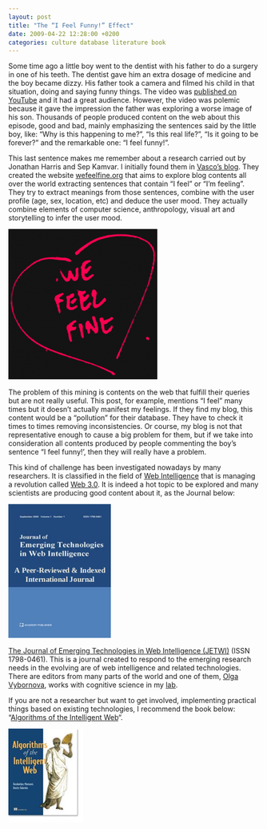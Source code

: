 ```yaml
---
layout: post
title: "The “I Feel Funny!” Effect"
date: 2009-04-22 12:28:00 +0200
categories: culture database literature book
---
```


Some time ago a little boy went to the dentist with his father to do a surgery in one of his teeth. The dentist gave him an extra dosage of medicine and the boy became dizzy. His father took a camera and filmed his child in that situation, doing and saying funny things. The video was [published on YouTube](http://www.youtube.com/watch?v=txqiwrbYGrs) and it had a great audience. However, the video was polemic because it gave the impression the father was exploring a worse image of his son. Thousands of people produced content on the web about this episode, good and bad, mainly emphasizing the sentences said by the little boy, like: “Why is this happening to me?”, “Is this real life?”, “Is it going to be forever?” and the remarkable one: “I feel funny!”.

This last sentence makes me remember about a research carried out by Jonathan Harris and Sep Kamvar. I initially found them in <a href="http://vfurtado.blogspot.com/2009/03/i-feel-good.html">Vasco’s blog</a>. They created the website <a href="http://www.wefeelfine.org/">wefeelfine.org</a> that aims to explore blog contents all over the world extracting sentences that contain “I feel” or “I’m feeling”. They try to extract meanings from those sentences, combine with the user profile (age, sex, location, etc) and deduce the user mood. They actually combine elements of computer science, anthropology, visual art and storytelling to infer the user mood.

![heart-298x300.png](/images/posts/heart-298x300.png)

The problem of this mining is contents on the web that fulfill their queries but are not really useful. This post, for example, mentions “I feel” many times but it doesn’t actually manifest my feelings. If they find my blog, this content would be a “pollution” for their database. They have to check it times to times removing inconsistencies. Or course, my blog is not that representative enough to cause a big problem for them, but if we take into consideration all contents produced by people commenting the boy’s sentence “I feel funny!’, then they will really have a problem.

This kind of challenge has been investigated nowadays by many researchers. It is classified in the field of <a href="http://en.wikipedia.org/wiki/Web_intelligence">Web Intelligence</a> that is managing a revolution called <a href="http://computer.howstuffworks.com/web-30.htm">Web 3.0</a>. It is indeed a hot topic to be explored and many scientists are producing good content about it, as the Journal below:

![journal.png](/images/posts/journal.png)

<a href="http://www.academypublisher.com/jetwi/index.html">The Journal of Emerging Technologies in Web Intelligence (JETWI)</a> (ISSN  1798-0461). This is a journal created to respond to the emerging research needs in the evolving are of web intelligence and related technologies. There are editors from many parts of the world and one of them, <a href="http://www.tele.ucl.ac.be/view-people.php?id=178">Olga Vybornova</a>, works with cognitive science in my <a href="http://www.tele.ucl.ac.be/">lab</a>.

If you are not a researcher but want to get involved, implementing practical things based on existing technologies, I recommend the book below: “[Algorithms of the Intelligent Web](http://www.manning.com/marmanis/)“.

![marmanis_cover150.jpg](/images/posts/marmanis_cover150.jpg)
